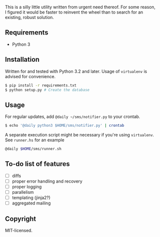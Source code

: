 This is a silly little utility written from urgent need thereof. For some reason,
I figured it would be faster to reinvent the wheel than to search for an existing,
robust solution.

## Requirements

-   Python 3

## Installation

Written for and tested with Python 3.2 and later. Usage of `virtualenv` is advised
for convenience.

```sh
$ pip install -r requirements.txt
$ python setup.py # Create the database
```

## Usage

For regular updates, add `@daily ~/sms/notifier.py` to your crontab.

```sh
$ echo '@daily python3 $HOME/sms/notifier.py' | crontab
```

A separate execution script might be necessary if you're using `virtualenv`. See
`runner.hs` for an example

```sh
@daily $HOME/sms/runner.sh
```

## To-do list of features

- [ ] diffs
- [ ] proper error handling and recovery
- [ ] proper logging
- [ ] parallelism
- [ ] templating (jinja2?)
- [ ] aggregated mailing

## Copyright

MIT-licensed.

